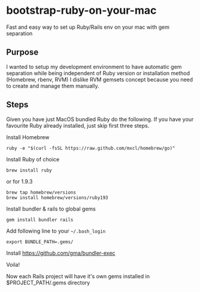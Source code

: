 bootstrap-ruby-on-your-mac
==========================

Fast and easy way to set up Ruby/Rails env on your mac with gem separation

Purpose
--------------------------
I wanted to setup my development environment to have automatic gem separation while being independent of Ruby version or installation method (Homebrew, rbenv, RVM)
I dislike RVM gemsets concept because you need to create and manage them manually.

Steps
--------------------------
Given you have just MacOS bundled Ruby do the following. If you have your favourite Ruby already installed, just skip first three steps.

Install Homebrew
```
ruby -e "$(curl -fsSL https://raw.github.com/mxcl/homebrew/go)"
```
Install Ruby of choice
```
brew install ruby
```  
or for 1.9.3
```
brew tap homebrew/versions
brew install homebrew/versions/ruby193
```
Install bundler & rails to global gems
```
gem install bundler rails
```
Add following line to your ```~/.bash_login```
```
export BUNDLE_PATH=.gems/
```
Install https://github.com/gma/bundler-exec

Voila!

Now each Rails project will have it's own gems installed in $PROJECT_PATH/.gems directory
